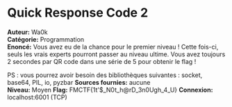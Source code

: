# Quick Response Code 2

**Auteur:** Wa0k  
**Catégorie:** Programmation  
**Enoncé:** Vous avez eu de la chance pour le premier niveau ! Cette fois-ci, seuls les vrais experts pourront passer au niveau ultime. Vous avez toujours 2 secondes par QR code dans une série de 5 pour obtenir le flag !

PS : vous pourrez avoir besoin des bibliothèques suivantes : socket, base64, PIL, io, pyzbar
**Sources fournies:** aucune  
**Niveau:** Moyen
**Flag:** FMCTF{1t'$_N0t_h@rD_3n0Ugh_4_U}
**Connexion:** localhost:6001 (TCP)